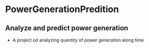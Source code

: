 # PowerGenerationPredition
## Analyze and predict power generation
* A project od analyzing quentity of power generation along time
